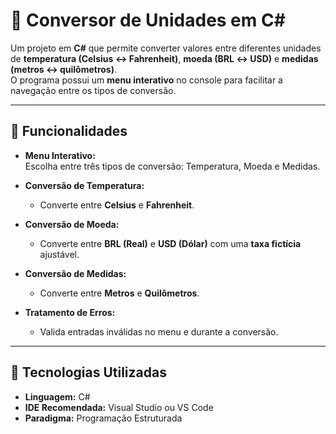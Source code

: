 # 📄 Conversor de Unidades em C#

Um projeto em **C#** que permite converter valores entre diferentes unidades de **temperatura (Celsius ↔ Fahrenheit)**, **moeda (BRL ↔ USD)** e **medidas (metros ↔ quilômetros)**.  
O programa possui um **menu interativo** no console para facilitar a navegação entre os tipos de conversão.  

---

## 📌 **Funcionalidades**

- **Menu Interativo:**  
  Escolha entre três tipos de conversão: Temperatura, Moeda e Medidas.  

- **Conversão de Temperatura:**  
  - Converte entre **Celsius** e **Fahrenheit**.  

- **Conversão de Moeda:**  
  - Converte entre **BRL (Real)** e **USD (Dólar)** com uma **taxa fictícia** ajustável.  

- **Conversão de Medidas:**  
  - Converte entre **Metros** e **Quilômetros**.  

- **Tratamento de Erros:**  
  - Valida entradas inválidas no menu e durante a conversão.  

---

## 🚀 **Tecnologias Utilizadas**

- **Linguagem:** C#  
- **IDE Recomendada:** Visual Studio ou VS Code  
- **Paradigma:** Programação Estruturada  
